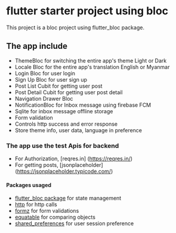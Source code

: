 # flutter starter project using bloc

This project is a bloc project using flutter_bloc package. 
 
## The app include 
- ThemeBloc for switching the entire app's theme Light or Dark
- Locale Bloc for the entire app's translation English or Myanmar
- Login Bloc for user login
- Sign Up Bloc for user sign up
- Post List Cubit for getting user post
- Post Detail Cubit for getting user post detail 
- Navigation Drawer Bloc
- NotificationBloc for Inbox message using firebase FCM 
- Sqlite for inbox message offline storage
- Form validation
- Controls http success and error response
- Store theme info, user data, language in preference


### The app use the test Apis for backend
- For Authorization, [reqres.in] (https://reqres.in/)
- For getting posts, [jsonplaceholder] (https://jsonplaceholder.typicode.com/)


#### Packages usaged
- [flutter_bloc package](https://pub.dev/packages/flutter_bloc) for state management
- [http](https://pub.dev/packages/http) for http calls
- [formz](https://pub.dev/packages/formz) for form validations
- [equatable](https://pub.dev/packages/equatable) for comparing objects
- [shared_preferences](https://pub.dev/packages/shared_preferences) for user session preference


